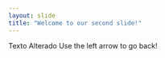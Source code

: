 ```yaml
---
layout: slide
title: "Welcome to our second slide!"
---
```

Texto Alterado
Use the left arrow to go back!
